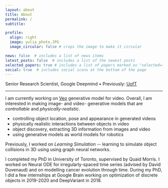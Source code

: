 ```yaml
---
layout: about
title: About
permalink: /
subtitle:

profile:
  align: right
  image: yulia_photo.JPG
  image_circular: false # crops the image to make it circular

news: false  # includes a list of news items
latest_posts: false  # includes a list of the newest posts
selected_papers: true # includes a list of papers marked as "selected={true}"
social: true  # includes social icons at the bottom of the page
---
```


Senior Research Scientist, Google Deepmind  •  Previously: [UofT](https://web.cs.toronto.edu/)

---

I am currently working on [Veo](https://deepmind.google/technologies/veo/) generative model for video. Overall, I am interested in making image- and video- generative models that are  *controllable* and *physically-realistic*.

- controlling object location, pose and appearance in generated videos
- physically realistic interactions between objects in video
- object discovery, extracting 3D information from images and video
- using generative models as world models for robotics

Previously, I worked on *Learning Simulation* -- learning to simulate object collisions in 3D using using graph neural networks.

I completed my PhD in University of Toronto, supervised by Quaid Morris. I worked on Neural ODE for irregularly-spaced time series (advised by David Duvenaud) and on modelling cancer evolution through time. During my PhD, I did a few internships at Google Brain working on optimization of discrete objects in 2019-2020 and DeepVariant in 2018.

